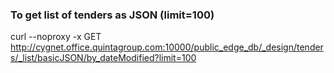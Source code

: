 ### To get list of tenders as JSON (limit=100)

curl --noproxy -x GET http://cygnet.office.quintagroup.com:10000/public_edge_db/_design/tenders/_list/basicJSON/by_dateModified?limit=100
